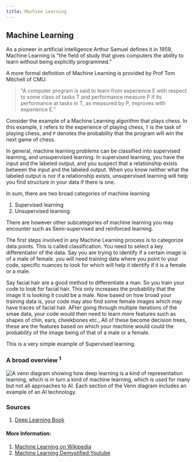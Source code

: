 ```yaml
---
title: Machine Learning
---
```

## Machine Learning

As a pioneer in artificial intelligence Arthur Samuel defines it in 1959, Machine Learning is "the field of study that gives computers the ability to learn without being explicitly programmed."

A more formal definition of Machine Learning is provided by Prof Tom Mitchell of CMU:

> "A computer program is said to learn from experience E with respect to some class of tasks T and performance measure P if its performance at tasks in T, as measured by P, improves with experience E."

Consider the example of a Machine Learning algorithm that plays chess. In this example, `E` refers to the experience of playing chess, `T` is the task of playing chess, and `P` denotes the probability that the program will win the next game of chess.

In general, machine learning problems can be classified into supervised learning, and unsupervised learning. In supervised learning, you have the input and the labeled output, and you suspect that a relationship exists between the input and the labeled output. When you know neither what the labeled output is nor if a relationship exists, unsupervised learning will help you find structure in your data if there is one.

In sum, there are two broad categories of machine learning

1. Supervised learning
2. Unsupervised learning

There are however other subcategories of machine learning you may encounter such as Semi-supervised and reinforced learning.


  The first steps involved in any Machine Learning process is to categorize data points. This is called classification.
You need to select a key differentiator of the data. Say you are trying to identify if a certain image is of a male of female. you will need training data where you point to your code, specific nuances to look for which will help it identify if it is a female or a male.
  
  Say facial hair are a good method to differentiate a man. So you train your code to look for facial hair. This only increases the probability that the image it is looking it could be a male. Now based on how broad your training data is, your code may also find some female images which may have traces of facial hair. AFter going through multiple iterations of the smae data, your code would then need to learn more features such as shapes of chin, ears, cheekbones etc., All of these become decision trees, these are the features based on which your machine would could the probability of the image being of that of a male or a female.
  
  This is a very simple example of Supervised learning.

### A broad overview <sup>1</sup>

![A venn diagram showing how deep learning is a kind of representation learning, which is in turn a kind of machine learning, which is used for many but not all approaches to AI. Each section of the Venn diagram includes an example of an AI technology.](https://c2.staticflickr.com/2/1498/26267140021_6aaf829fe3_b.jpg)


### Sources

1. <a href='http://www.deeplearningbook.org/contents/intro.html' target='_blank' rel='nofollow'> Deep Learning Book</a>

#### More Information:

1. <a href='https://en.wikipedia.org/wiki/Machine_learning' target='_blank' rel='nofollow'>Machine Learning on Wikipedia</a>
2. <a href='https://www.youtube.com/watch?v=83uAOzhzs-U' target='_blank' rel='nofollow'>Machine Learning Demystified:Youtube</a>
